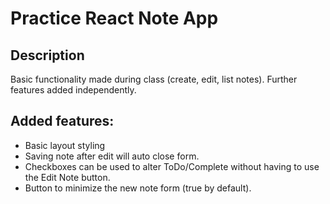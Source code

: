 # Practice React Note App

## Description

Basic functionality made during class (create, edit, list notes). Further features added independently.

## Added features:

- Basic layout styling
- Saving note after edit will auto close form.
- Checkboxes can be used to alter ToDo/Complete without having to use the Edit Note button.
- Button to minimize the new note form (true by default).